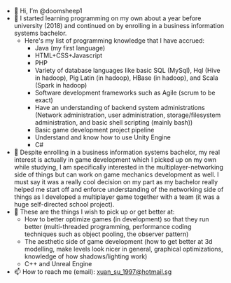 - 👋 Hi, I’m @doomsheep1
- 👀 I started learning programming on my own about a year before university (2018) and continued on by enrolling in a business information systems bachelor.
  - Here's my list of programming knowledge that I have accrued:
    - Java (my first language)
    - HTML+CSS+Javascript
    - PHP
    - Variety of database languages like basic SQL (MySql), Hql (Hive in hadoop),
  Pig Latin (in hadoop), HBase (in hadoop), and Scala (Spark in hadoop)
    - Software development frameworks such as Agile (scrum to be exact)
    - Have an understanding of backend system administrations (Network administration, user administration, storage/filesystem administration, and basic shell scripting 
    (mainly bash)) 
    - Basic game development project pipeline
    - Understand and know how to use Unity Engine
    - C# 
- 👀 Despite enrolling in a business information systems bachelor, my real interest is actually in game development which I picked up on my own while studying, 
I am specifically interested in the multiplayer-networking side of things but can work on game mechanics development as well.
I must say it was a really cool decision on my part as my bachelor really helped me start off and enforce understanding of the networking side of things as I developed a
multiplayer game together with a team (it was a huge self-directed school project).
- 🌱 These are the things I wish to pick up or get better at:
  - How to better optimize games (in development) so that they run better (multi-threaded programming, performance coding techniques such as object pooling, the observer pattern)
  - The aesthetic side of game development (how to get better at 3d modelling, make levels look nicer in general, graphical optimizations, knowledge of how shadows/lighting work)
  - C++ and Unreal Engine
- 📫 How to reach me (email): xuan_su_1997@hotmail.sg
<!---
doomsheep1/doomsheep1 is a ✨ special ✨ repository because its `README.md` (this file) appears on your GitHub profile.
You can click the Preview link to take a look at your changes.
--->
